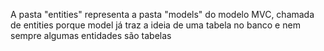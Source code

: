 A pasta "entities" representa a pasta "models" do modelo MVC, chamada de entities porque model já traz a ideia de uma tabela no banco e nem sempre algumas entidades são tabelas 